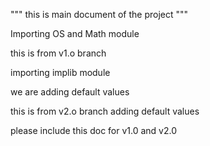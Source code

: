 """
this is main document of the project
"""

Importing OS and Math module

this is from v1.o branch

importing implib module

we are adding default values

this is from v2.o branch
adding default values

please include this doc for v1.0 and v2.0